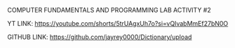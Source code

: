 COMPUTER FUNDAMENTALS AND PROGRAMMING 
LAB ACTIVITY #2

YT LINK: https://youtube.com/shorts/5trUAgxUh7o?si=vQIvabMmEf27bN0O

GITHUB LINK: https://github.com/jayrey0000/Dictionary/upload

